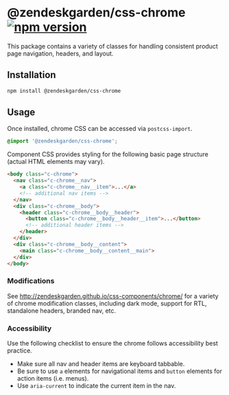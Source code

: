 # @zendeskgarden/css-chrome [![npm version](https://img.shields.io/npm/v/@zendeskgarden/css-chrome.svg?style=flat-square)](https://www.npmjs.com/package/@zendeskgarden/css-chrome)

This package contains a variety of classes for handling consistent
product page navigation, headers, and layout.

## Installation

```sh
npm install @zendeskgarden/css-chrome
```

## Usage

Once installed, chrome CSS can be accessed via `postcss-import`.

```css
@import '@zendeskgarden/css-chrome';
```

Component CSS provides styling for the following basic page structure
(actual HTML elements may vary).

```html
<body class="c-chrome">
  <nav class="c-chrome__nav">
    <a class="c-chrome__nav__item">...</a>
    <!-- additional nav items -->
  </nav>
  <div class="c-chrome__body">
    <header class="c-chrome__body__header">
      <button class="c-chrome__body__header__item">...</button>
      <!-- additional header items -->
    </header>
  </div>
  <div class="c-chrome__body__content">
    <main class="c-chrome__body__content__main">
  </div>
</body>
```

### Modifications

See http://zendeskgarden.github.io/css-components/chrome/ for a variety
of chrome modification classes, including dark mode, support for RTL,
standalone headers, branded nav, etc.

### Accessibility

Use the following checklist to ensure the chrome follows accessibility
best practice.

* Make sure all nav and header items are keyboard tabbable.
* Be sure to use `a` elements for navigational items and `button`
  elements for action items (i.e. menus).
* Use `aria-current` to indicate the current item in the nav.
